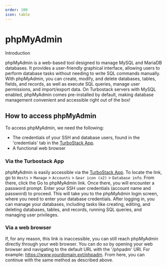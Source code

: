 ```yaml
---
order: 100
icon: table
---
```

# phpMyAdmin

 Introduction

phpMyAdmin is a web-based tool designed to manage MySQL and MariaDB databases. It provides a user-friendly graphical interface, allowing users to perform database tasks without needing to write SQL commands manually. With phpMyAdmin, you can create, modify, and delete databases, tables, fields, and records, as well as execute SQL queries, manage user permissions, and import/export data.
On Turbostack servers with MySQL enabled, phpMyAdmin comes pre-installed by default, making database management convenient and accessible right out of the box!

## How to access phpMyAdmin

To access phpMyAdmin, we need the following:
* The credentials of your SSH and database users, found in the 'credentials' tab in the [TurboStack App](https://my.turbostack.app "TurboStack App").
* A functional web browser

### Via the Turbostack App

phpMyAdmin is easily accessible via the [TurboStack App](https://my.turbostack.app "TurboStack App"). To locate the link, go to `Hosts` > `Manage` > `Accounts` > `Gear icon (x2)` > `Database info`. From there, click the Go to phpMyAdmin link.
Once there, you will encounter a password prompt. Enter your SSH user credentials (account name and password) to proceed.
This will take you to the phpMyAdmin login screen, where you need to enter your database credentials. After logging in, you can manage your databases, including tasks like creating, editing, and deleting databases, tables, and records, running SQL queries, and managing user privileges.

### Via a web browser

If, for any reason, this link is inaccessible, you can still reach phpMyAdmin directly through your web browser. You can do so by opening your web browser and navigating to the default URL with the '/phpadm' URI. For example: https://www.yourdomain.ext/phpadm. From here, you can continue with the same method as described above.
